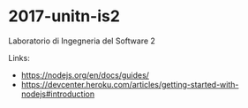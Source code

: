 # 2017-unitn-is2
Laboratorio di Ingegneria del Software 2

Links:
- https://nodejs.org/en/docs/guides/
- https://devcenter.heroku.com/articles/getting-started-with-nodejs#introduction
